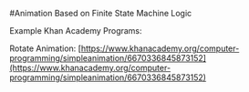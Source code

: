 #Animation Based on Finite State Machine Logic

Example Khan Academy Programs: 

Rotate Animation:
[https://www.khanacademy.org/computer-programming/simpleanimation/6670336845873152](https://www.khanacademy.org/computer-programming/simpleanimation/6670336845873152)